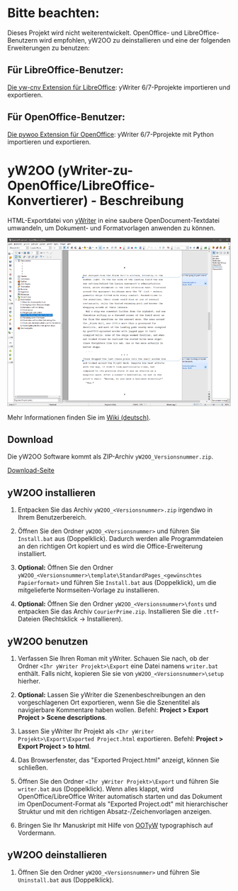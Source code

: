 # Bitte beachten: 

Dieses Projekt wird nicht weiterentwickelt. OpenOffice- und LibreOffice-Benutzern wird empfohlen, yW2OO zu deinstallieren und eine der folgenden Erweiterungen zu benutzen: 

## Für LibreOffice-Benutzer: 

[Die yw-cnv Extension für LibreOffice](https://peter88213.github.io/yw-cnv): yWriter 6/7-Pprojekte importieren und exportieren. 


## Für OpenOffice-Benutzer: 

[Die pywoo Extension für OpenOffice](https://peter88213.github.io/pywoo): yWriter 6/7-Pprojekte mit Python importieren und exportieren. 




# yW2OO (yWriter-zu-OpenOffice/LibreOffice-Konvertierer) - Beschreibung

HTML-Exportdatei von [yWriter](http://www.spacejock.com/yWriter5.html) in eine saubere OpenDocument-Textdatei umwandeln, um Dokument- und Formatvorlagen anwenden zu können.

![Screenshot: Automatisch erzeugtes ODT](https://raw.githubusercontent.com/peter88213/yW2OO/master/docs/Screenshots/Writer-de.png)

Mehr Informationen finden Sie im [Wiki (deutsch)](https://github.com/peter88213/yW2OO/wiki/Deutsch). 

## Download

Die yW2OO Software kommt als ZIP-Archiv `yW2OO_Versionsnummer.zip`. 

[Download-Seite](https://github.com/peter88213/yW2OO/releases)

## yW2OO installieren

1. Entpacken Sie das Archiv `yW2OO_<Versionsnummer>.zip` irgendwo in Ihrem Benutzerbereich.  

2. Öffnen Sie den Ordner `yW2OO_<Versionsnummer>` und führen Sie `Install.bat` aus (Doppelklick). Dadurch werden alle Programmdateien an den richtigen Ort kopiert und es wird die Office-Erweiterung installiert.

3. __Optional:__ Öffnen Sie den Ordner `yW2OO_<Versionsnummer>\template\StandardPages_<gewünschtes Papierformat>` und führen Sie `Install.bat` aus (Doppelklick), um die mitgelieferte Normseiten-Vorlage zu installieren.

4. __Optional:__ Öffnen Sie den Ordner `yW2OO_<Versionsnummer>\fonts` und entpacken Sie das Archiv `CourierPrime.zip`. Installieren Sie die `.ttf`-Dateien (Rechtsklick -> Installieren).


## yW2OO benutzen

1. Verfassen Sie Ihren Roman mit yWriter. Schauen Sie nach, ob der Ordner `<Ihr yWriter Projekt>\Export` eine Datei namens `writer.bat` enthält. Falls nicht, kopieren Sie sie von `yW2OO_<Versionsnummer>\setup` hierher.

2. __Optional:__ Lassen Sie yWriter die Szenenbeschreibungen an den vorgeschlagenen Ort exportieren, wenn Sie die Szenentitel als navigierbare Kommentare haben wollen. Befehl: __Project > Export Project > Scene descriptions__.

3. Lassen Sie yWriter Ihr Projekt als `<Ihr yWriter Projekt>\Export\Exported Project.html` exportieren. Befehl: __Project > Export Project > to html__.

4. Das Browserfenster, das "Exported Project.html" anzeigt, können Sie schließen.

5. Öffnen Sie den Ordner `<Ihr yWriter Projekt>\Export` und führen Sie `writer.bat` aus (Doppelklick). Wenn alles klappt, wird OpenOffice/LibreOffice Writer automatisch starten und das Dokument im OpenDocument-Format als "Exported Project.odt" mit hierarchischer Struktur und mit den richtigen Absatz-/Zeichenvorlagen anzeigen.

6. Bringen Sie Ihr Manuskript mit Hilfe von [OOTyW](https://github.com/peter88213/OOTyW/wiki/Deutsch) typographisch auf Vordermann.

## yW2OO deinstallieren

1. Öffnen Sie den Ordner `yW2OO_<Versionsnummer>` und führen Sie `Uninstall.bat` aus (Doppelklick).

